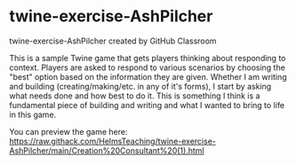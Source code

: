 # twine-exercise-AshPilcher
twine-exercise-AshPilcher created by GitHub Classroom

This is a sample Twine game that gets players thinking about responding to context. Players are asked to respond to various scenarios by choosing the "best" option based on the information they are given. Whether I am writing and building (creating/making/etc. in any of it's forms), I start by asking what needs done and how best to do it. This is something I think is a fundamental piece of building and writing and what I wanted to bring to life in this game.

You can preview the game here: https://raw.githack.com/HelmsTeaching/twine-exercise-AshPilcher/main/Creation%20Consultant%20(1).html
